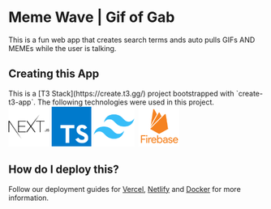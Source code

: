 # Meme Wave | Gif of Gab
<div>  
This is a fun web app that creates search terms ands auto pulls GIFs AND MEMEs while the user is talking.
</div>

## Creating this App
<div>
This is a [T3 Stack](https://create.t3.gg/) project bootstrapped with `create-t3-app`.
The following technologies were used in this project.  
</div>

<div>
  <img src="https://github.com/devicons/devicon/blob/master/icons/nextjs/nextjs-original-wordmark.svg" title="Next.js" alt="Next.js" width="80" height="80"/>
  <img src="https://github.com/devicons/devicon/blob/master/icons/typescript/typescript-plain.svg" title="Typescript" alt="Typescript" width="80" height="80"/>
  <img src="https://github.com/devicons/devicon/blob/master/icons/tailwindcss/tailwindcss-plain.svg" title="Tailwind" alt="Tailwind" width="80" height="80"/>&nbsp;
  <img src="https://github.com/devicons/devicon/blob/master/icons/firebase/firebase-plain-wordmark.svg" title="Firebase" alt="Firebase" width="80" height="80"/>&nbsp;
</div>


## How do I deploy this?

Follow our deployment guides for [Vercel](https://create.t3.gg/en/deployment/vercel), [Netlify](https://create.t3.gg/en/deployment/netlify) and [Docker](https://create.t3.gg/en/deployment/docker) for more information.
